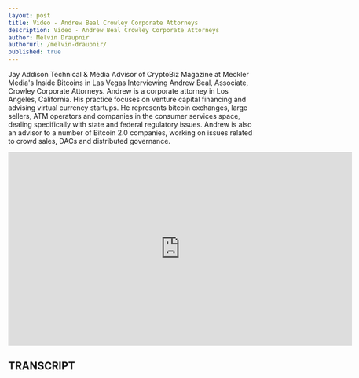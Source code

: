 ```yaml
---
layout: post
title: Video - Andrew Beal Crowley Corporate Attorneys
description: Video - Andrew Beal Crowley Corporate Attorneys
author: Melvin Draupnir
authorurl: /melvin-draupnir/
published: true
---
```


<p>Jay Addison Technical & Media Advisor of CryptoBiz Magazine at Meckler Media's Inside Bitcoins in Las Vegas Interviewing Andrew Beal, Associate, Crowley Corporate Attorneys. Andrew is a corporate attorney in Los Angeles, California. His practice focuses on venture capital financing and advising virtual currency startups. He represents bitcoin exchanges, large sellers, ATM operators and companies in the consumer services space, dealing specifically with state and federal regulatory issues. Andrew is also an advisor to a number of Bitcoin 2.0 companies, working on issues related to crowd sales, DACs and distributed governance.</p>

<center><iframe width="700" height="394" src="https://www.youtube.com/embed/Q-YW-XUJ3Vc" frameborder="0" allowfullscreen></iframe></center>

<h2>TRANSCRIPT</h2>
